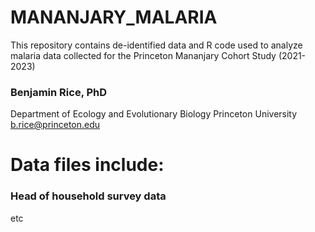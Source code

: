 # MANANJARY_MALARIA

This repository contains de-identified data and R code used to analyze malaria data collected for the Princeton Mananjary Cohort Study (2021-2023)

### Benjamin Rice, PhD
Department of Ecology and Evolutionary Biology
Princeton University
b.rice@princeton.edu

# Data files include:

### Head of household survey data

etc
